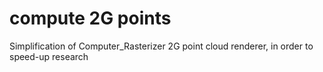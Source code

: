 # compute 2G points
Simplification of Computer_Rasterizer 2G point cloud renderer, in order to speed-up research
